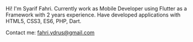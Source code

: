 Hi! I'm Syarif Fahri.
Currently work as Mobile Developer using Flutter as a Framework with 2 years experience.
Have developed applications with HTML5, CSS3, ES6, PHP, Dart.

Contact me:
fahri.ydrus@gmail.com

<!---
Syariffahri/Syariffahri is a ✨ special ✨ repository because its `README.md` (this file) appears on your GitHub profile.
You can click the Preview link to take a look at your changes.
--->
